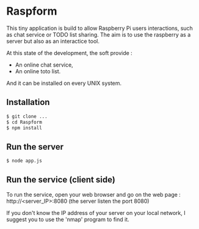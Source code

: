 Raspform
========

This tiny application is build to allow Raspberry Pi users interactions, such as chat service or TODO list sharing. The aim is to use the raspberry as a server but also as an interactice tool.

At this state of the development, the soft provide :
- An online chat service,
- An online toto list.

And it can be installed on every UNIX system.

## Installation

```bash
$ git clone ...
$ cd Raspform
$ npm install
```

## Run the server

```bash
$ node app.js
```

## Run the service (client side)

To run the service, open your web browser and go on the web page :
http://<server_IP>:8080
(the server listen the port 8080)

If you don't know the IP address of your server on your local network, I suggest you to use the 'nmap' program to find it.